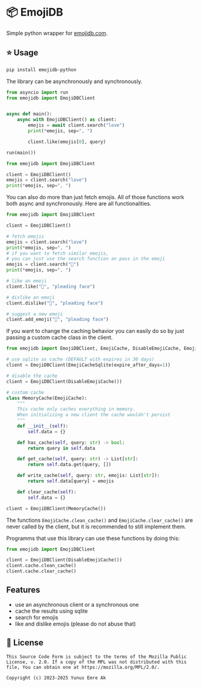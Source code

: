 # 📦 EmojiDB

Simple python wrapper for [emojidb.com](https://emojidb.org/).

## ⭐️ Usage

```bash
pip install emojidb-python
```

The library can be asynchronously and synchronously.

```python
from asyncio import run
from emojidb import EmojiDBClient


async def main():
    async with EmojiDBClient() as client:
        emojis = await client.search("love")
        print(*emojis, sep=", ")

        client.like(emojis[0], query)

run(main())
```

```python
from emojidb import EmojiDBClient

client = EmojiDBClient()
emojis = client.search("love")
print(*emojis, sep=", ")
```

You can also do more than just fetch emojis. All of those functions work both async and synchronously. Here are all functionalities.

```python
from emojidb import EmojiDBClient

client = EmojiDBClient()

# fetch emojis
emojis = client.search("love")
print(*emojis, sep=", ")
# if you want to fetch similar emojis,
# you can just use the search function an pass in the emoji
emojis = client.search("🥺")
print(*emojis, sep=", ")

# like an emoji
client.like("🥺", "pleading face")

# dislike an emoji
client.dislike("🥺", "pleading face")

# suggest a new emoji
client.add_emoji("🥺", "pleading face")
```

If you want to change the caching behavior you can easily do so by just passing a custom cache class in the client.

```python
from emojidb import EmojiDBClient, EmojiCache, DisableEmojiCache, EmojiCacheSqlite

# use sqlite as cache (DEFAULT with expires in 30 days)
client = EmojiDBClient(EmojiCacheSqlite(expire_after_days=1))

# disable the cache
client = EmojiDBClient(DisableEmojiCache())

# custom cache
class MemoryCache(EmojiCache):
    """
    This cache only caches everything in memory.
    When initializing a new client the cache wouldn't persist
    """
    def __init__(self):
        self.data = {}

    def has_cache(self, query: str) -> bool:
        return query in self.data

    def get_cache(self, query: str) -> List[str]:
        return self.data.get(query, [])

    def write_cache(self, query: str, emojis: List[str]):
        return self.data[query] = emojis

    def clear_cache(self):
        self.data = {}

client = EmojiDBClient(MemoryCache())
```

The functions `EmojiCache.clean_cache()` and `EmojiCache.clear_cache()` are never called by the client, but it is recommended to still implement them.

Programms that use this library can use these functions by doing this:

```python
from emojidb import EmojiDBClient

client = EmojiDBClient(DisableEmojiCache())
client.cache.clean_cache()
client.cache.clear_cache()
```

## Features

- use an asynchronous client or a synchronous one
- cache the results using sqlite
- search for emojis
- like and dislike emojis (please do not abuse that)

## 🪪 License

```
This Source Code Form is subject to the terms of the Mozilla Public
License, v. 2.0. If a copy of the MPL was not distributed with this
file, You can obtain one at https://mozilla.org/MPL/2.0/.

Copyright (c) 2023-2025 Yunus Emre Ak
```
